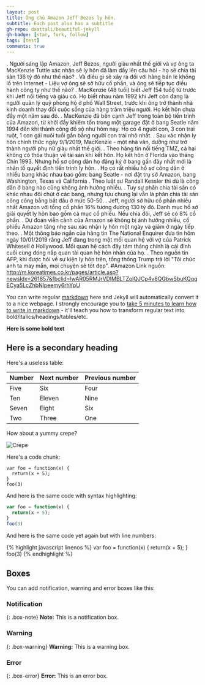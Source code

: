 ```yaml
---
layout: post
title: Ông chủ Amazon Jeff Bezos ly hôn.
subtitle: Each post also has a subtitle
gh-repo: daattali/beautiful-jekyll
gh-badge: [star, fork, follow]
tags: [test]
comments: true
---
```


. Người sáng lập Amazon, Jeff Bezos, người giàu nhất thế giới và vợ ông ta MacKenzie Tuttle xác nhận sẽ ly hôn đã làm dấy lên câu hỏi - họ sẽ chia tài sản 136 tỷ đô như thế nào?
. Và điều gì sẽ xảy ra đối với hãng bán lẻ khổng lồ trên Internet - Liệu vợ ông sẽ sở hữu cổ phần, và ông sẽ tiếp tục điều hành công ty như thế nào?
. MacKenzie (48 tuổi) biết Jeff (54 tuổi) từ trước khi Jeff nổi tiếng và giàu có. Họ biết nhau năm 1992 khi Jeff còn đang là người quản lý quỹ phòng hộ ở phố Wall Street, trước khi ông trở thành nhà kinh doanh thay đổi cuộc sống của hàng trăm triệu người. Họ kết hôn chưa đầy một năm sau đó.
. MacKenzie đã bên cạnh Jeff trong toàn bộ tiến trình của Amazon, từ khởi đầy khiêm tốn trong một garage đặt ở bang Seatle năm 1994 đến khi thành công đồ sộ như hôm nay. Họ có 4 người con, 3 con trai ruột, 1 con gái nuôi tuổi gần bằng người con trai nhỏ nhất.
. Sau xác nhận ly hôn chính thức ngày 9/1/2019, MacKenzie - một nhà văn, dường như trở thành người phụ nữ giàu nhất thế giới.
. Theo hãng tin nổi tiếng TMZ, cả hai không có thỏa thuận về tài sản khi kết hôn. Họ kết hôn ở Florida vào tháng Chín 1993. Nhưng hồ sơ công dân họ đăng ký ở bang gần đây nhất mới là nhân tố quyết định tiến trình ly hôn.
. Họ có rất nhiều hồ sơ công dân ở nhiều bang khác nhau bao gồm: bang Seatle - nơi đặt trụ sở Amazon, bang Washington, Texas và California
. Theo luật sư Randall Kessler thì dù là công dân ở bang nào cũng không ảnh hưởng nhiều.
. Tuy sự phân chia tài sản có khác nhau đôi chút ở các bang, nhưng tựu chung lại vẫn là phân chia tài sản công công bằng bắt đầu ở mức 50-50.
. Jeff, người sở hữu cổ phần nhiều nhất Amazon với tổng cổ phần 16% tương đương 130 tỷ đô. Danh mục hồ sở giải quyết ly hôn bao gồm cả mục cổ phiếu. Nếu chia đôi, Jeff sẽ có 8% cổ phần.
. Dự đoán viễn cảnh của Amazon sẽ không bị ảnh hưởng nhiều, cổ phiếu Amazon tăng nhẹ sau xác nhận ly hôn một ngày và giảm ở ngày tiếp theo.
. Một thông báo ngắn của hãng tin The National Enquirer đưa tin hôm ngày 10/01/2019 rằng Jeff đang trong một mối quan hệ với vợ của Patrick Whitesell ở Hollywood. Mối quan hệ cách đây tám tháng chính là cái đinh cuối cùng đóng nắp quan tài quan hệ hôn nhân của họ.
. Theo nguồn tin AFP, khi được hỏi về sự kiện ly hôn trên, tổng thống Trump trả lời "Tôi chúc anh ta may mắn, mọi chuyện sẽ tốt đẹp". 
#Amazon
Link nguồn: http://m.koreatimes.co.kr/pages/article.asp?newsIdx=261857&fbclid=IwAR05RMJrVDlMBLTZolQJCp4v8QGbwSbuKQqqECya5LcZhbNlpeemy6rhYpU

You can write regular [markdown](http://markdowntutorial.com/) here and Jekyll will automatically convert it to a nice webpage.  I strongly encourage you to [take 5 minutes to learn how to write in markdown](http://markdowntutorial.com/) - it'll teach you how to transform regular text into bold/italics/headings/tables/etc.

**Here is some bold text**

## Here is a secondary heading

Here's a useless table:

| Number | Next number | Previous number |
| :------ |:--- | :--- |
| Five | Six | Four |
| Ten | Eleven | Nine |
| Seven | Eight | Six |
| Two | Three | One |


How about a yummy crepe?

![Crepe](https://s3-media3.fl.yelpcdn.com/bphoto/cQ1Yoa75m2yUFFbY2xwuqw/348s.jpg)

Here's a code chunk:

~~~
var foo = function(x) {
  return(x + 5);
}
foo(3)
~~~

And here is the same code with syntax highlighting:

```javascript
var foo = function(x) {
  return(x + 5);
}
foo(3)
```

And here is the same code yet again but with line numbers:

{% highlight javascript linenos %}
var foo = function(x) {
  return(x + 5);
}
foo(3)
{% endhighlight %}

## Boxes
You can add notification, warning and error boxes like this:

### Notification

{: .box-note}
**Note:** This is a notification box.

### Warning

{: .box-warning}
**Warning:** This is a warning box.

### Error

{: .box-error}
**Error:** This is an error box.
